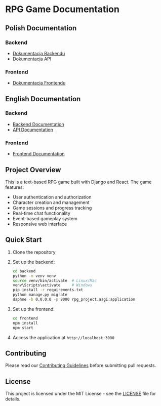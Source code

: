# RPG Game Documentation

## Polish Documentation

### Backend
- [Dokumentacja Backendu](pl/backend/README.md)
- [Dokumentacja API](pl/api/README.md)

### Frontend
- [Dokumentacja Frontendu](pl/frontend/README.md)

## English Documentation

### Backend
- [Backend Documentation](en/backend/README.md)
- [API Documentation](en/api/README.md)

### Frontend
- [Frontend Documentation](en/frontend/README.md)

## Project Overview

This is a text-based RPG game built with Django and React. The game features:

- User authentication and authorization
- Character creation and management
- Game sessions and progress tracking
- Real-time chat functionality
- Event-based gameplay system
- Responsive web interface

## Quick Start

1. Clone the repository
2. Set up the backend:
   ```bash
   cd backend
   python -m venv venv
   source venv/bin/activate  # Linux/Mac
   venv\Scripts\activate     # Windows
   pip install -r requirements.txt
   python manage.py migrate
   daphne -b 0.0.0.0 -p 8000 rpg_project.asgi:application
   ```

3. Set up the frontend:
   ```bash
   cd frontend
   npm install
   npm start
   ```

4. Access the application at `http://localhost:3000`

## Contributing

Please read our [Contributing Guidelines](CONTRIBUTING.md) before submitting pull requests.

## License

This project is licensed under the MIT License - see the [LICENSE](LICENSE) file for details.
